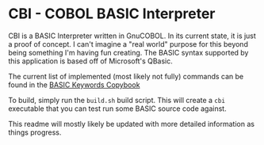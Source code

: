 # CBI - COBOL BASIC Interpreter 
CBI is a BASIC Interpreter written in GnuCOBOL. In its current state, it is just a proof of concept. I can't imagine a "real world" purpose for this beyond being something I'm having fun creating. The BASIC syntax supported by this application is based off of Microsoft's QBasic.

The current list of implemented (most likely not fully) commands can be found in the [BASIC Keywords Copybook](https://github.com/shamrice/cbi/blob/main/source/copybooks/basic_keywords.cpy)

To build, simply run the ```build.sh``` build script. This will create a ```cbi``` executable that you can test run some BASIC source code against.

This readme will mostly likely be updated with more detailed information as things progress. 
